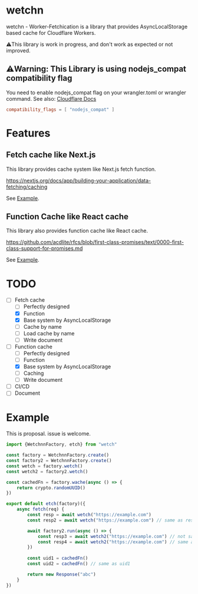 # wetchn
wetchn - Worker-Fetchication is a library that provides AsyncLocalStorage based cache for Cloudflare Workers.

⚠️This library is work in progress, and don't work as expected or not improved.

## ⚠️Warning: This Library is using nodejs_compat compatibility flag

You need to enable nodejs_compat flag on your wrangler.toml or wrangler command.
See also: [Cloudflare Docs](https://developers.cloudflare.com/workers/platform/compatibility-dates/#nodejs-compatibility-flag)

```toml
compatibility_flags = [ "nodejs_compat" ]
```

# Features

## Fetch cache like Next.js

This library provides cache system like Next.js fetch function.

https://nextjs.org/docs/app/building-your-application/data-fetching/caching

See [Example](#example).

## Function Cache like React cache

This library also provides function cache like React cache.

https://github.com/acdlite/rfcs/blob/first-class-promises/text/0000-first-class-support-for-promises.md

See [Example](#example).

# TODO

- [ ] Fetch cache
    - [ ] Perfectly designed 
    - [x] Function
    - [x] Base system by AsyncLocalStorage
    - [ ] Cache by name
    - [ ] Load cache by name
    - [ ] Write document
- [ ] Function cache
    - [ ] Perfectly designed
    - [ ] Function
    - [x] Base system by AsyncLocalStorage
    - [ ] Caching
    - [ ] Write document
- [ ] CI/CD
- [ ] Document

# Example

This is proposal. issue is welcome.

```typescript
import {WetchnnFactory, etch} from "wetch"

const factory = WetchnnFactory.create()
const factory2 = WetchnnFactory.create()
const wetch = factory.wetch()
const wetch2 = factory2.wetch()

const cachedFn = factory.wache(async () => {
    return crypto.randomUUID()
})

export default etch(factory)({
    async fetch(req) {
        const resp = await wetch("https://example.com")
        const resp2 = await wetch("https://example.com") // same as resp

        await factory2.run(async () => {
            const resp3 = await wetch2("https://example.com") // not same as resp, resp2
            const resp4 = await wetch2("https://example.com") // same as resp3
        })
        
        const uid1 = cachedFn()
        const uid2 = cachedFn() // same as uid1

        return new Response("abc")
    }
})
```
